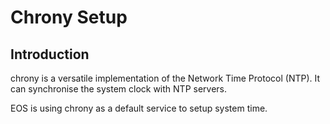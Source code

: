 # Chrony Setup

## Introduction

chrony is a versatile implementation of the Network Time Protocol (NTP). It can synchronise the system clock with NTP servers. 

EOS is using chrony as a default service to setup system time.